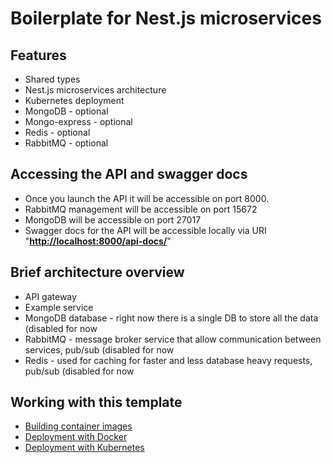 # Boilerplate for Nest.js microservices

## Features

- Shared types
- Nest.js microservices architecture
- Kubernetes deployment
- MongoDB - optional
- Mongo-express - optional
- Redis - optional
- RabbitMQ - optional

## Accessing the API and swagger docs

- Once you launch the API it will be accessible on port 8000.
- RabbitMQ management will be accessible on port 15672
- MongoDB will be accessible on port 27017
- Swagger docs for the API will be accessible locally via URI "**<http://localhost:8000/api-docs/>**"

## Brief architecture overview

- API gateway
- Example service
- MongoDB database - right now there is a single DB to store all the data (disabled for now
- RabbitMQ - message broker service that allow communication between services, pub/sub (disabled for now
- Redis - used for caching for faster and less database heavy requests, pub/sub (disabled for now

## Working with this template

- [Building container images](./docs/Building.md)
- [Deployment with Docker](./docs/Docker.md)
- [Deployment with Kubernetes](./docs/Kubernetes.md)
